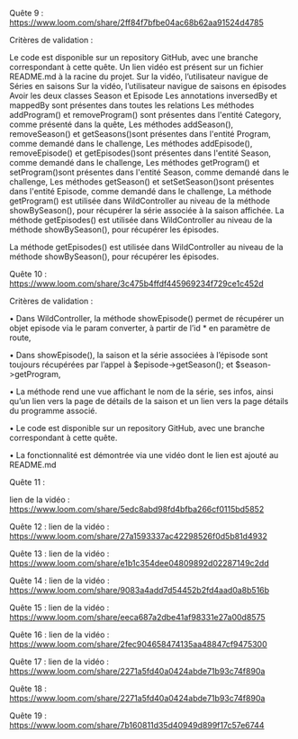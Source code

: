 
Quête 9 :
https://www.loom.com/share/2ff84f7bfbe04ac68b62aa91524d4785

Critères de validation :

Le code est disponible sur un repository GitHub, avec une branche correspondant à cette quête.
Un lien vidéo est présent sur un fichier README.md à la racine du projet.
Sur la vidéo, l’utilisateur navigue de Séries en saisons
Sur la vidéo, l’utilisateur navigue de saisons en épisodes
Avoir les deux classes Season et Episode
Les annotations inversedBy et mappedBy sont présentes dans toutes les relations
Les méthodes addProgram() et removeProgram() sont présentes dans l'entité Category, comme présenté dans la quête,
Les méthodes addSeason(), removeSeason() et getSeasons()sont présentes dans l'entité Program, comme demandé dans le challenge,
Les méthodes addEpisode(), removeEpisode() et getEpisodes()sont présentes dans l'entité Season, comme demandé dans le challenge,
Les méthodes getProgram() et setProgram()sont présentes dans l'entité Season, comme demandé dans le challenge,
Les méthodes getSeason() et setSetSeason()sont présentes dans l'entité Episode, comme demandé dans le challenge,
La méthode getProgram() est utilisée dans WildController au niveau de la méthode showBySeason(), pour récupérer la série associée à la saison affichée.
La méthode getEpisodes() est utilisée dans WildController au niveau de la méthode showBySeason(), pour récupérer les épisodes.

La méthode getEpisodes() est utilisée dans WildController au niveau de la méthode showBySeason(), pour récupérer les épisodes.

Quête 10 :
https://www.loom.com/share/3c475b4ffdf445969234f729ce1c452d

Critères de validation :

•
Dans WildController, la méthode showEpisode() permet de récupérer un objet episode via le param converter, à partir de l’id * en paramètre de route,

•
Dans showEpisode(), la saison et la série associées à l’épisode sont toujours récupérées par l’appel à $episode->getSeason(); et $season->getProgram,

•
La méthode rend une vue affichant le nom de la série, ses infos, ainsi qu’un lien vers la page de détails de la saison et un lien vers la page détails du programme associé.

•
Le code est disponible sur un repository GitHub, avec une branche correspondant à cette quête.

•
La fonctionnalité est démontrée via une vidéo dont le lien est ajouté au README.md

Quête 11 :

lien de la vidéo :
https://www.loom.com/share/5edc8abd98fd4bfba266cf0115bd5852

Quête 12 :
lien de la vidéo :
https://www.loom.com/share/27a1593337ac42298526f0d5b81d4932

Quête 13 :
lien de la vidéo :
https://www.loom.com/share/e1b1c354dee04809892d02287149c2dd

Quête 14 :
lien de la vidéo :
https://www.loom.com/share/9083a4add7d54452b2fd4aad0a8b516b

Quête 15 :
lien de la vidéo :
https://www.loom.com/share/eeca687a2dbe41af98331e27a00d8575

Quête 16 :
lien de la vidéo :
https://www.loom.com/share/2fec904658474135aa48847cf9475300

Quête 17 :
lien de la vidéo :
https://www.loom.com/share/2271a5fd40a0424abde71b93c74f890a

Quête 18 :
https://www.loom.com/share/2271a5fd40a0424abde71b93c74f890a

Quête 19 :
https://www.loom.com/share/7b160811d35d40949d899f17c57e6744

